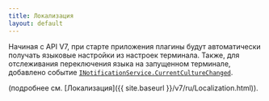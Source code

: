 ```yaml
---
title: Локализация
layout: default
---
```


Начиная с API V7, при старте приложения плагины будут автоматически получать языковые настройки из настроек терминала.
Также, для отслеживания переключения языка на запущенном терминале, добавлено событие [`INotificationService.CurrentCultureChanged`](https://iiko.github.io/front.api.sdk/v7/html/P_Resto_Front_Api_INotificationService_CurrentCultureChanged.htm).

(подробнее см. [Локализация]({{ site.baseurl }}/v7/ru/Localization.html)).